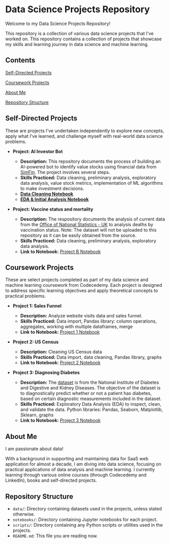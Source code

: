 # Data Science Projects Repository

Welcome to my Data Science Projects Repository! 

This repository is a collection of various data science projects that I've worked on. This repository contains a collection of projects that showcase my skills and learning journey in data science and machine learning. 

## Contents
[Self-Directed Projects](#Self-Directed-Projects)

[Coursework Projects](#Coursework-Projects)

[About Me](#About-Me)

[Repository Structure](#Repository-Structure)

## Self-Directed Projects

These are projects I've undertaken independently to explore new concepts, apply what I've learned, and challenge myself with real-world data science problems.

- **Project: AI Investor Bot**
  - **Description:** This repository documents the process of building an AI-powered bot to identify value stocks using financial data from [SimFin](https://www.simfin.com). The project involves several steps.
  - **Skills Practiced:** Data cleaning, preliminary analysis, exploratory data analysis, value stock metrics, implementation of ML algorithms to make investment decisions.
  - [**Data Cleaning Notebook**](https://github.com/shanirivers/Data-Science-Projects/blob/main/notebooks/Self-Directed%20Projects/Stock_Data_Cleanup.ipynb)
  - [**EDA & Initial Analysis Notebook**](https://github.com/shanirivers/Data-Science-Projects/blob/main/notebooks/Self-Directed%20Projects/Stock_Data_Cleanup.ipynb)

- **Project: Vaccine status and mortality**
  - **Description:** The respository documents the analysis of current data from the [Office of National Statistics - UK](https://www.ons.gov.uk/peoplepopulationandcommunity/birthsdeathsandmarriages/deaths/datasets/deathsbyvaccinationstatusengland) to analysis deaths by vaccination status. Note: The dataset will not be uploaded to this repository as it can be easily obtained from the source. 
  - **Skills Practiced:** Data cleaning, preliminary analysis, exploratory data analysis.
  - **Link to Notebook:** [Project B Notebook](link-to-notebook)
    
## Coursework Projects

These are select projects completed as part of my data science and machine learning coursework from Codecedemy. Each project is designed to address specific learning objectives and apply theoretical concepts to practical problems.

- **Project 1: Sales Funnel**
  - **Description:** Analyze website visits data and sales funnel.
  - **Skills Practiced:** Data import, Pandas library: column operations, aggregates, working with multiple dataframes, merge
  - **Link to Notebook:** [Project 1 Notebook](https://github.com/shanirivers/Data-Science-Projects/blob/main/notebooks/Coursework%20Projects/Page_Funnel_Visits.ipynb)

- **Project 2: US Census**
  - **Description:** Cleaning US Census data
  - **Skills Practiced:** Data import, data cleaning, Pandas library, graphs
  - **Link to Notebook:** [Project 2 Notebook](https://github.com/shanirivers/Data-Science-Projects/blob/main/notebooks/Coursework%20Projects/Cleaning%20US%20Census%20Data.ipynb)

- **Project 3: Diagnosing Diabetes**
  - **Description:** The [dataset](https://www.kaggle.com/uciml/pima-indians-diabetes-database) is from the National Institute of Diabetes and Digestive and Kidney Diseases. The objective of the dataset is to diagnostically predict whether or not a patient has diabetes, based on certain diagnostic measurements included in the dataset.
  - **Skills Practiced:** Exploratory Data Analysis (EDA) to inspect, clean, and validate the data. Python libraries: Pandas, Seaborn, Matplotlib, Sklearn, graphs
  - **Link to Notebook:** [Project 3 Notebook]()


## About Me

I am passionate about data! 

With a background in supporting and maintaining data for SaaS web application for almost a decade, I am diving into data science, focusing on practical applications of data analysis and machine learning. I currently learning through various online courses (through Codecedemy and LinkedIn), books and self-directed projects.

## Repository Structure

- `data/`: Directory containing datasets used in the projects, unless stated otherwise.
- `notebooks/`: Directory containing Jupyter notebooks for each project.
- `scripts/`: Directory containing any Python scripts or utilities used in the projects.
- `README.md`: This file you are reading now.
